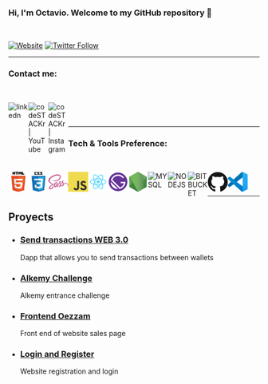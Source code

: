 ### Hi, I'm Octavio. Welcome to my GitHub repository 👋

</br>

[![Website](https://img.shields.io/website?label=Follow%20Me%20on%20LinkedIn&style=for-the-badge&url=https%3A%2F%2Fcodestackr.com)](https://www.linkedin.com/in/octaviomazzeo/)
[![Twitter Follow](https://img.shields.io/twitter/follow/octaviomazzeo?color=1DA1F2&logo=twitter&style=for-the-badge)](https://twitter.com/intent/follow?original_referer=https%3A%2F%2Fgithub.com%2Foctaviomazzeo&screen_name=octaviomazzeo)

---

### Contact me:

<br />

[<img align="left" alt="linkedn" width="40px" src="https://cdn.icon-icons.com/icons2/1996/PNG/512/linkedin_network_people_professional_profile_services_users_icon_123279.png" />][linkedin]
[<img align="left" alt="codeSTACKr | YouTube" width="40px" src="https://cdn.icon-icons.com/icons2/895/PNG/512/Twitter_icon_icon-icons.com_69154.png" />][twitter]
[<img align="left" alt="codeSTACKr | Instagram" width="40px" src="https://cdn.icon-icons.com/icons2/2037/PNG/512/ig_instagram_media_social_icon_124260.png" />][instagram]

<br />
<br />

---

### Tech & Tools Preference:

<br/>

[<img align="left" alt="HTML5" width="40px" src="https://raw.githubusercontent.com/github/explore/80688e429a7d4ef2fca1e82350fe8e3517d3494d/topics/html/html.png" />][github]
[<img align="left" alt="CSS3" width="40px" src="https://raw.githubusercontent.com/github/explore/80688e429a7d4ef2fca1e82350fe8e3517d3494d/topics/css/css.png" />][github]
[<img align="left" alt="Sass" width="40px" src="https://raw.githubusercontent.com/github/explore/80688e429a7d4ef2fca1e82350fe8e3517d3494d/topics/sass/sass.png" />][github]
[<img align="left" alt="JavaScript" width="40px" src="https://raw.githubusercontent.com/github/explore/80688e429a7d4ef2fca1e82350fe8e3517d3494d/topics/javascript/javascript.png" />][github]
[<img align="left" alt="React" width="40px" src="https://raw.githubusercontent.com/github/explore/80688e429a7d4ef2fca1e82350fe8e3517d3494d/topics/react/react.png" />][github]
[<img align="left" alt="Gatsby" width="40px" src="https://raw.githubusercontent.com/github/explore/e94815998e4e0713912fed477a1f346ec04c3da2/topics/gatsby/gatsby.png" />][github]
[<img align="left" alt="Node.js" width="40px" src="https://raw.githubusercontent.com/github/explore/80688e429a7d4ef2fca1e82350fe8e3517d3494d/topics/nodejs/nodejs.png" />][github]
[<img align="left" alt="MYSQL" width="40px" src="https://cdn.icon-icons.com/icons2/2415/PNG/512/mysql_original_wordmark_logo_icon_146417.png" />][github]
[<img align="left" alt="NODEJS" width="40px" src="https://img.icons8.com/color/452/mongodb.png" />][github]
[<img align="left" alt="BITBUCKET" width="40px" src="https://cdn.icon-icons.com/icons2/2415/PNG/512/bitbucket_original_wordmark_logo_icon_146622.png" />][github]
[<img align="left" alt="GitHub" width="40px" src="https://raw.githubusercontent.com/github/explore/78df643247d429f6cc873026c0622819ad797942/topics/github/github.png" />][github]
[<img align="left" alt="Visual Studio Code" width="40px" src="https://raw.githubusercontent.com/github/explore/80688e429a7d4ef2fca1e82350fe8e3517d3494d/topics/visual-studio-code/visual-studio-code.png" />][github]

<br />
<br />

---

## Proyects

- ### [Send transactions WEB 3.0](https://dapp-send-transactions.netlify.app/)
  Dapp that allows you to send transactions between wallets
- ### [Alkemy Challenge](https://alkemychallenge.netlify.app/)
  Alkemy entrance challenge
- ### [Frontend Oezzam](https://oezzam.netlify.app/)
  Front end of website sales page
- ### [Login and Register](https://loginoezzam.netlify.app)
  Website registration and login

[twitter]: https://twitter.com/octaviomazzeo
[instagram]: https://instagram.com/octaviomazzeo
[linkedin]: https://linkedin.com/in/octaviomazzeo
[github]: https://github.com/OezzaM
